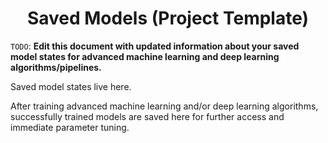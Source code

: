 <h1 align="center">Saved Models (Project Template)</h1>

`TODO`: **Edit this document with updated information about your saved model states for advanced machine learning and deep learning algorithms/pipelines.**

Saved model states live here.

After training advanced machine learning and/or deep learning algorithms, successfully trained models are saved here for further access and immediate parameter tuning. 